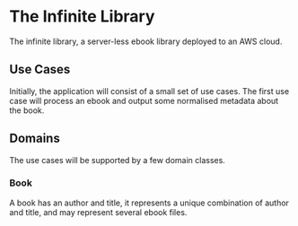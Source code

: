 # The Infinite Library

The infinite library, a server-less ebook library deployed to an AWS cloud.

## Use Cases

Initially, the application will consist of a small set of use cases. The
first use case will process an ebook and output some normalised metadata
about the book.

## Domains

The use cases will be supported by a few domain classes.

### Book

A book has an author and title, it represents a unique combination of
author and title, and may represent several ebook files.

